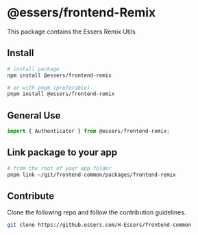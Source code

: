 # @essers/frontend-Remix

This package contains the Essers Remix Utils

## Install

```bash
# install package
npm install @essers/frontend-remix

# or with pnpm (preferable)
pnpm install @essers/frontend-remix
```

## General Use

```js
import { Authenticator } from @essers/frontend-remix;
```

## Link package to your app

```bash
# from the root of your app folder
pnpm link ~/git/frontend-common/packages/frontend-remix 
```

## Contribute

Clone the following repo and follow the contribution guidelines.

```bash
git clone https://github.essers.com/H-Essers/frontend-common
```
